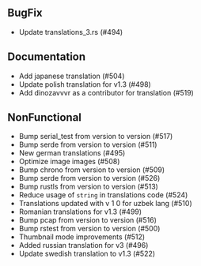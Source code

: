 
## BugFix

- Update translations_3.rs (#494)

## Documentation

- Add japanese translation (#504)
- Update polish translation for v1.3 (#498)
- Add dinozavvvr as a contributor for translation (#519)

## NonFunctional

- Bump serial_test from version to version (#517)
- Bump serde from version to version (#511)
- New german translations (#495)
- Optimize image images (#508)
- Bump chrono from version to version (#509)
- Bump serde from version to version (#526)
- Bump rustls from version to version (#513)
- Reduce usage of ` string ` in translations code (#524)
- Translations updated with v 1 0 for uzbek lang (#510)
- Romanian translations for v1.3 (#499)
- Bump pcap from version to version (#516)
- Bump rstest from version to version (#500)
- Thumbnail mode improvements (#512)
- Added russian translation for v3 (#496)
- Update swedish translation to v1.3 (#522)
